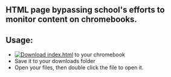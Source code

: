 ## HTML page bypassing school's efforts to monitor content on chromebooks.

## Usage:
- [![Download index.html](https://img.shields.io/badge/Download-index.html-brightgreen)](https://raw.githubusercontent.com/insecurly/cdn/main/index.html) to your chromebook
- Save it to your downloads folder
- Open your files, then double click the file to open it.
